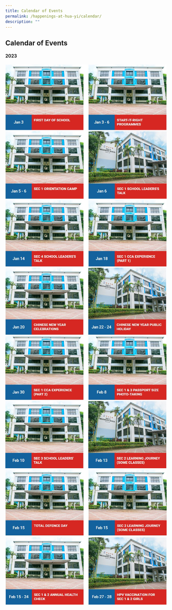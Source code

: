 ```yaml
---
title: Calendar of Events
permalink: /happenings-at-hua-yi/calendar/
description: ""
---
```

## Calendar of Events

#### 2023

![](/images/2023%20calendar%201.JPG)<br>
![](/images/2023%20calendar%202.JPG)<br>
![](/images/2023%20calendar%203.JPG)<br>
![](/images/2023%20calendar%204.JPG)<br>
![](/images/2023%20calendar%205.JPG)<br>
![](/images/2023%20calendar%206.JPG)<br>
![](/images/2023%20calendar%207.JPG)<br>
![](/images/2023%20calendar%208.JPG)<br>